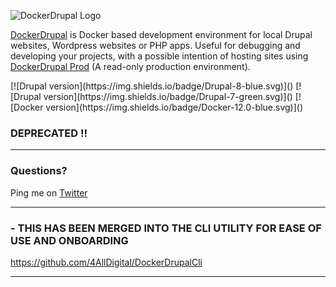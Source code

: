 ![DockerDrupal Logo](https://raw.githubusercontent.com/4alldigital/drupaldev-docker/master/docs/images/dd-logo.png)

[DockerDrupal](https://www.4alldigital.io/docker-drupal) is Docker based development environment for local Drupal websites, Wordpress websites or PHP apps. Useful for debugging and developing your projects, with a possible intention of hosting sites using [DockerDrupal Prod](https://github.com/4alldigital/drupalprod-docker) (A read-only production environment).

<p align='left'>
[![Drupal version](https://img.shields.io/badge/Drupal-8-blue.svg)]()
[![Drupal version](https://img.shields.io/badge/Drupal-7-green.svg)]()
[![Docker version](https://img.shields.io/badge/Docker-12.0-blue.svg)]()
<br clear='all'/>

### DEPRECATED !!

------------------------------------------------------------------------------------------------

### Questions?
 Ping me on [Twitter](http://twitter.com/@4alldigital)

------------------------------------------------------------------------------------------------

### - THIS HAS BEEN MERGED INTO THE CLI UTILITY FOR EASE OF USE AND ONBOARDING
  https://github.com/4AllDigital/DockerDrupalCli

------------------------------------------------------------------------------------------------
